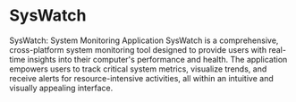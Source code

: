 # SysWatch
SysWatch: System Monitoring Application
SysWatch is a comprehensive, cross-platform system monitoring tool designed to provide users with real-time insights into their computer's performance and health. The application empowers users to track critical system metrics, visualize trends, and receive alerts for resource-intensive activities, all within an intuitive and visually appealing interface.
